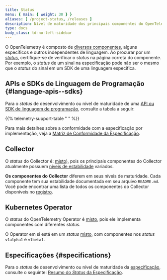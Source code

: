 ```yaml
---
title: Status
menu: { main: { weight: 30 } }
aliases: [ /project-status, /releases ]
description: Nível de maturidade dos principais componentes do OpenTelemetry
type: docs
body_class: td-no-left-sidebar
---
```


O OpenTelemetry é composto de
[diversos componentes](/docs/concepts/components/), alguns específicos e outros
independentes de linguagem. Ao procurar por um
_[status](/docs/specs/otel/versioning-and-stability/)_, certifique-se de
verificar o _status_ na página correta do componente. Por exemplo, o _status_ de
um sinal na especificação pode não ser o mesmo que o _status_ do sinal em um SDK
de uma linguagem especifica.

## APIs e SDKs de Linguagem de Programação {#language-apis--sdks}

Para o _status_ de desenvolvimento ou nível de maturidade de uma
[API ou SDK de linguagem de programação](/docs/languages/), consulte a tabela a
seguir:

{{% telemetry-support-table " " %}}

Para mais detalhes sobre a conformidade com a especificação por implementação,
veja a
[Matriz de Conformidade da Especificação](https://github.com/open-telemetry/opentelemetry-specification/blob/main/spec-compliance-matrix.md).

## Collector

O _status_ do Collector é: [misto](/docs/specs/otel/document-status/#mixed)),
pois os principais componentes do Collector atualmente possuem
[níveis de estabilidade](https://github.com/open-telemetry/opentelemetry-collector#stability-levels)
variados.

**Os componentes do Collector** diferem em seus níveis de maturidade. Cada
componente tem sua estabilidade documentada em seu arquivo `README.md`. Você
pode encontrar uma lista de todos os componentes do Collector disponíveis no
[registro](/ecosystem/registry/?language=collector).

## Kubernetes Operator

O _status_ do OpenTelemetry Operator é
[misto](/docs/specs/otel/document-status/#mixed), pois ele implementa
componentes com diferentes _status_.

O Operator em si está em um _status_
[misto](/docs/specs/otel/document-status/#mixed), com componentes nos _status_
`v1alpha1` e `v1beta1`.

## Especificações {#specifications}

Para o _status_ de desenvolvimento ou nível de maturidade da
[especificação](/docs/specs/otel/), consulte o seguinte:
[Resumo do _Status_ da Especificação](/docs/specs/status/).
